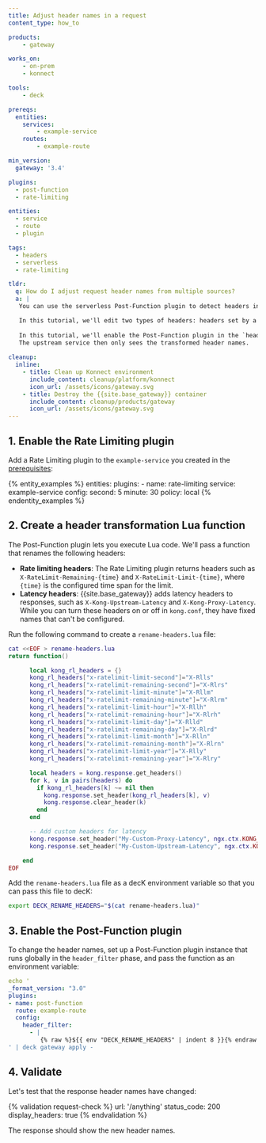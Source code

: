 ```yaml
---
title: Adjust header names in a request
content_type: how_to

products:
    - gateway

works_on:
    - on-prem
    - konnect

tools:
    - deck

prereqs:
  entities:
    services:
        - example-service
    routes:
        - example-route

min_version:
  gateway: '3.4'

plugins:
  - post-function
  - rate-limiting

entities:
  - service
  - route
  - plugin

tags:
  - headers
  - serverless
  - rate-limiting

tldr:
  q: How do I adjust request header names from multiple sources?
  a: |
   You can use the serverless Post-Function plugin to detect headers in a request and transform them into custom header names.

   In this tutorial, we'll edit two types of headers: headers set by a plugin (in this case, Rate Limiting), and latency headers from {{site.base_gateway}}.
   
   In this tutorial, we'll enable the Post-Function plugin in the `header_filter` phase, where it will look for a configured list of headers, then transform those headers into different names.
   The upstream service then only sees the transformed header names.
  
cleanup:
  inline:
    - title: Clean up Konnect environment
      include_content: cleanup/platform/konnect
      icon_url: /assets/icons/gateway.svg
    - title: Destroy the {{site.base_gateway}} container
      include_content: cleanup/products/gateway
      icon_url: /assets/icons/gateway.svg
---
```


## 1. Enable the Rate Limiting plugin

Add a Rate Limiting plugin to the `example-service` you created in the [prerequisites](#prerequisites):

{% entity_examples %}
entities:
  plugins:
    - name: rate-limiting
      service: example-service
      config:
        second: 5
        minute: 30
        policy: local
{% endentity_examples %}

## 2. Create a header transformation Lua function

The Post-Function plugin lets you execute Lua code. 
We'll pass a function that renames the following headers:

* **Rate limiting headers**: The Rate Limiting plugin returns headers such as `X-RateLimit-Remaining-{time}` and `X-RateLimit-Limit-{time}`, 
where `{time}` is the configured time span for the limit.
* **Latency headers**: {{site.base_gateway}} adds latency headers to responses, such as `X-Kong-Upstream-Latency` and `X-Kong-Proxy-Latency`.
While you can turn these headers on or off in `kong.conf`, they have fixed names that can't be configured. 

Run the following command to create a `rename-headers.lua` file:

```lua
cat <<EOF > rename-headers.lua
return function()

      local kong_rl_headers = {}
      kong_rl_headers["x-ratelimit-limit-second"]="X-Rlls"
      kong_rl_headers["x-ratelimit-remaining-second"]="X-Rlrs"
      kong_rl_headers["x-ratelimit-limit-minute"]="X-Rllm"
      kong_rl_headers["x-ratelimit-remaining-minute"]="X-Rlrm"
      kong_rl_headers["x-ratelimit-limit-hour"]="X-Rllh"
      kong_rl_headers["x-ratelimit-remaining-hour"]="X-Rlrh"
      kong_rl_headers["x-ratelimit-limit-day"]="X-Rlld"
      kong_rl_headers["x-ratelimit-remaining-day"]="X-Rlrd"
      kong_rl_headers["x-ratelimit-limit-month"]="X-Rlln"
      kong_rl_headers["x-ratelimit-remaining-month"]="X-Rlrn"
      kong_rl_headers["x-ratelimit-limit-year"]="X-Rlly"
      kong_rl_headers["x-ratelimit-remaining-year"]="X-Rlry"

      local headers = kong.response.get_headers()
      for k, v in pairs(headers) do
        if kong_rl_headers[k] ~= nil then
          kong.response.set_header(kong_rl_headers[k], v)
          kong.response.clear_header(k)
        end
      end

      -- Add custom headers for latency
      kong.response.set_header("My-Custom-Proxy-Latency", ngx.ctx.KONG_PROXY_LATENCY)
      kong.response.set_header("My-Custom-Upstream-Latency", ngx.ctx.KONG_WAITING_TIME)

    end
EOF
```

Add the `rename-headers.lua` file as a decK environment variable so that you can pass this file to decK:

```sh
export DECK_RENAME_HEADERS="$(cat rename-headers.lua)"
```

## 3. Enable the Post-Function plugin

To change the header names, set up a Post-Function plugin instance that runs globally in the `header_filter` phase, and pass the function as an environment variable:

```yaml
echo '
_format_version: "3.0"
plugins:
- name: post-function
  route: example-route
  config:
    header_filter:
      - |
         {% raw %}${{ env "DECK_RENAME_HEADERS" | indent 8 }}{% endraw %}
' | deck gateway apply -
```

## 4. Validate

Let's test that the response header names have changed:

{% validation request-check %}
url: '/anything'
status_code: 200
display_headers: true
{% endvalidation %}

The response should show the new header names.
